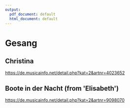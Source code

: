 ```yaml
---
output:
  pdf_document: default
  html_document: default
---
```


# Gesang

## Christina
https://de.musicainfo.net/detail.php?kat=2&artnr=4023652

## Boote in der Nacht (from 'Elisabeth')
https://de.musicainfo.net/detail.php?kat=2&artnr=9098070


